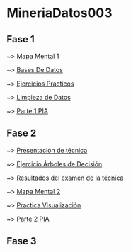 # MineriaDatos003
## Fase 1

~> [Mapa Mental 1](https://github.com/AaronAlvz08/MineriaDatos003/blob/main/MAPA%20MENTAL%201.pdf)

~> [Bases De Datos](https://github.com/AaronAlvz08/MineriaDatos003/blob/main/Ej1_BasesDatos_Equipo_7.pdf)

~> [Ejercicios Practicos](https://github.com/AaronAlvz08/MineriaDatos003/blob/main/Ej_Python_1723466.ipynb)

~> [Limpieza de Datos](https://github.com/paolaim/mineria-datos/blob/gh-pages/Ej_Limpieza_Equipo7.ipynb)

~> [Parte 1 PIA](https://github.com/paolaim/mineria-datos/blob/gh-pages/Avance_PIA_equipo07.ipynb)

## Fase 2

~> [Presentación de técnica](https://github.com/AaronAlvz08/MineriaDatos003/blob/main/Presentaci%C3%B3n_%C3%81rboles%20de%20desici%C3%B3n_Equipo7.pdf)

~> [Ejercicio Árboles de Decisión](https://github.com/AaronAlvz08/MineriaDatos003/blob/main/EJEMPLO.ipynb)

~> [Resultados del examen de la técnica](https://github.com/AaronAlvz08/MineriaDatos003/blob/main/%C3%81rboles%20de%20desici%C3%B3n%20resultados.pdf)

~> [Mapa Mental 2](https://github.com/AaronAlvz08/MineriaDatos003/blob/main/MapaMental_2_1723466.pdf)

~> [Practica Visualización](https://github.com/marissabelmar/Mineria_de_datos/blob/main/Visualizacion_Equipo7.ipynb)

~> [Parte 2 PIA](https://github.com/AaronAlvz08/MineriaDatos003/blob/main/AvancePIA_II_003_07.ipynb)
## Fase 3
